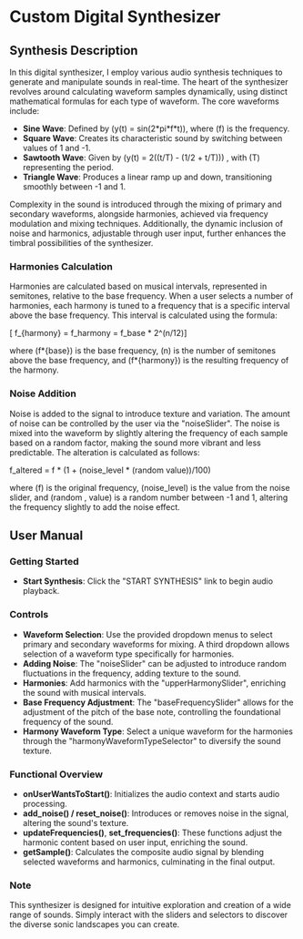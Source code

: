 <!-- @format -->

# Custom Digital Synthesizer

## Synthesis Description

In this digital synthesizer, I employ various audio synthesis techniques to generate and manipulate sounds in real-time. The heart of the synthesizer revolves around calculating waveform samples dynamically, using distinct mathematical formulas for each type of waveform. The core waveforms include:

- **Sine Wave**: Defined by \(y(t) = sin(2\*pi\*f\*t)\), where \(f\) is the frequency.
- **Square Wave**: Creates its characteristic sound by switching between values of 1 and -1.
- **Sawtooth Wave**: Given by \(y(t) = 2\((t/T) - (1/2 + t/T))) , with \(T\) representing the period.
- **Triangle Wave**: Produces a linear ramp up and down, transitioning smoothly between -1 and 1.

Complexity in the sound is introduced through the mixing of primary and secondary waveforms, alongside harmonies, achieved via frequency modulation and mixing techniques. Additionally, the dynamic inclusion of noise and harmonics, adjustable through user input, further enhances the timbral possibilities of the synthesizer.

### Harmonies Calculation

Harmonies are calculated based on musical intervals, represented in semitones, relative to the base frequency. When a user selects a number of harmonies, each harmony is tuned to a frequency that is a specific interval above the base frequency. This interval is calculated using the formula:

\[ f\_{harmony} = f_harmony = f_base \* 2^(n/12)]

where \(f*{base}\) is the base frequency, \(n\) is the number of semitones above the base frequency, and \(f*{harmony}\) is the resulting frequency of the harmony.

### Noise Addition

Noise is added to the signal to introduce texture and variation. The amount of noise can be controlled by the user via the "noiseSlider". The noise is mixed into the waveform by slightly altering the frequency of each sample based on a random factor, making the sound more vibrant and less predictable. The alteration is calculated as follows:

f_altered = f \* (1 + (noise_level \* (random value))/100)

where \(f\) is the original frequency, \(noise_level\) is the value from the noise slider, and \(random \, value\) is a random number between -1 and 1, altering the frequency slightly to add the noise effect.

## User Manual

### Getting Started

- **Start Synthesis**: Click the "START SYNTHESIS" link to begin audio playback.

### Controls

- **Waveform Selection**: Use the provided dropdown menus to select primary and secondary waveforms for mixing. A third dropdown allows selection of a waveform type specifically for harmonies.
- **Adding Noise**: The "noiseSlider" can be adjusted to introduce random fluctuations in the frequency, adding texture to the sound.
- **Harmonies**: Add harmonics with the "upperHarmonySlider", enriching the sound with musical intervals.
- **Base Frequency Adjustment**: The "baseFrequencySlider" allows for the adjustment of the pitch of the base note, controlling the foundational frequency of the sound.
- **Harmony Waveform Type**: Select a unique waveform for the harmonies through the "harmonyWaveformTypeSelector" to diversify the sound texture.

### Functional Overview

- **onUserWantsToStart()**: Initializes the audio context and starts audio processing.
- **add_noise() / reset_noise()**: Introduces or removes noise in the signal, altering the sound's texture.
- **updateFrequencies()**, **set_frequencies()**: These functions adjust the harmonic content based on user input, enriching the sound.
- **getSample()**: Calculates the composite audio signal by blending selected waveforms and harmonics, culminating in the final output.

### Note

This synthesizer is designed for intuitive exploration and creation of a wide range of sounds. Simply interact with the sliders and selectors to discover the diverse sonic landscapes you can create.
